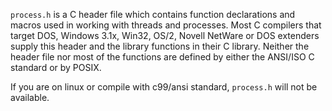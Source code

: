 ``process.h`` is a C header file which contains function declarations and macros used in working with threads and processes.
Most C compilers that target DOS, Windows 3.1x, Win32, OS/2, Novell NetWare or DOS extenders supply this header and the library functions in their C library. 
Neither the header file nor most of the functions are defined by either the ANSI/ISO C standard or by POSIX.

If you are on linux or compile with c99/ansi standard, ``process.h`` will not be available.

